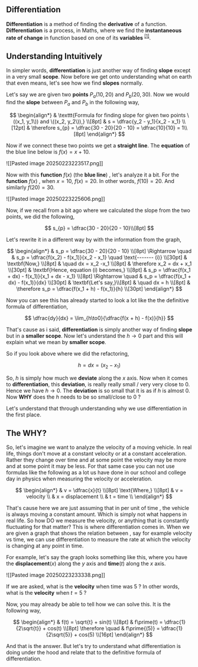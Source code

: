 ## Differentiation

**Differentiation** is a method of finding the **derivative** of a function. **Differentiation** is a process, in Maths, where we find the **instantaneous rate of change** in function based on one of its **variables** <sup><a href="https://byjus.com/maths/differentiation/">[1]</a></sup>.

## Understanding Intuitively

In simpler words, **differentiation** is just another way of finding **slope** except in a very small **scope**. Now before we get onto understanding what on earth that even means, let's see how we find **slopes** normally.

Let's say we are given two **points** $P_a(10, 20)$ and $P_b(20, 30)$. Now we would find the **slope** between $P_a$ and $P_b$ in the following way,

$$
\begin{align*}
& \texttt{Formula for finding slope for given two points \((x_1, y_1\)) and \((x_2, y_2\)),} \\[8pt]
& s = \dfrac{y_2 - y_1}{x_2 - x_1} \\[12pt]
& \therefore s_{p} = \dfrac{30 - 20}{20 - 10} = \dfrac{10}{10} = 1\\[8pt]
\end{align*}
$$

Now if we connect these two points we get a **straight line**. The **equation** of the blue line below is $f(x) = x + 10$.

![[Pasted image 20250223223517.png]]

Now with this **function** $f(x)$  (the **blue line**) , let's analyze it a bit. For the **function** $f(x)$ , when $x = 10$, $f(x) = 20$. In other words, $f(10) = 20$. And similarly $f(20) = 30$.

![[Pasted image 20250223225606.png]]

Now, if we recall from a bit ago where we calculated the slope from the two points, we did the following,

$$
s_{p} = \dfrac{30 - 20}{20 - 10}\\[8pt]
$$

Let's rewrite it in a different way by with the information from the graph,

$$
\begin{align*}
& s_p = \dfrac{30 - 20}{20 - 10} \\[8pt]
\Rightarrow \quad & s_p = \dfrac{f(x_2) - f(x_1)}{x_2 - x_1} \quad \text{------- (i)} \\[30pt]
& \textbf{Now,} \\[8pt]
& \quad dx = x_2 -x_1 \\[8pt]
& \therefore x_2 = dx + x_1 \\[30pt]
& \textbf{Hence, equation (i) becomes,} \\[8pt]
& s_p = \dfrac{f(x_1 + dx) - f(x_1)}{x_1 + dx - x_1} \\[8pt]
\Rightarrow \quad & s_p = \dfrac{f(x_1 + dx) - f(x_1)}{dx} \\[30pt]
& \textbf{Let's say,}\\[8pt]
& \quad dx = h \\[8pt]
& \therefore s_p = \dfrac{f(x_1 + h) - f(x_1)}{h} \\[30pt]
\end{align*}
$$


Now you can see this has already started to look a lot like the the definitive formula of differentiation,

$$
\dfrac{dy}{dx} = \lim_{h\to0}{\dfrac{f(x + h) - f(x)}{h}}
$$

That's cause as i said, **differentiation** is simply another way of finding **slope** but in a **smaller scope**. Now let's understand the $h\to0$ part and this will explain what we mean by **smaller scope**.

So if you look above where we did the refactoring,

$$
h = dx = (x_2 - x_1)
$$

So, $h$ is simply how much we **deviate** along the $x$ axis. Now when it comes to **differentiation**, this **deviation**, is really really small / very very close to $0$. Hence we have $h\to0$. The **deviation** is so small that it is as if $h$ is almost 0. Now **WHY** does the $h$ needs to be so small/close to $0$ ?

Let's understand that through understanding why we use differentiation in the first place.

## The WHY?

So, let's imagine we want to analyze the velocity of a moving vehicle. In real life, things don't move at a constant velocity or at a constant acceleration. Rather they change over time and at some point the velocity may be more and at some point it may be less. For that same case you can not use formulas like the following as a lot us have done in our school and college day in physics when measuring the velocity or acceleration.

$$
\begin{align*}
& v = \dfrac{x}{t} \\[8pt]
\text{Where,} \\[8pt]
& v = velocity \\
& x = displacement \\
& t = time \\
\end{align*}
$$

That's cause here we are just assuming that in per unit of time , the vehicle is always moving a constant amount. Which is simply not what happens in real life. So how DO we measure the velocity, or anything that is constantly fluctuating for that matter? This is where differentiation comes in. When we are given a graph that shows the relation between , say for example velocity vs time, we can use differentiation to measure the rate at which the velocity is changing at any point in time.

For example, let's say the graph looks something like this, where you have the **displacement**($x$) along the $y$ axis and **time**$(t)$ along the $x$ axis.

![[Pasted image 20250223233338.png]]

If we are asked, what is the **velocity** when time was $5$ ? In other words, what is the **velocity** when $t = 5$ ?

Now, you may already be able to tell how we can solve this. It is the following way,

$$
\begin{align*}
& f(t) = \sqrt{t} + sin(t) \\[8pt]
& f\prime(t) = \dfrac{1}{2\sqrt{t}} + cos(t) \\[8pt]
\therefore \quad & f\prime{(5)} = \dfrac{1}{2\sqrt{5}} + cos(5) \\[16pt]
\end{align*}
$$

And that is the answer. But let's try to understand what differentiation is doing under the hood and relate that to the definitive formula of differentiation.